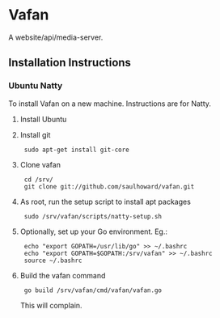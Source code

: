 Vafan
=====

A website/api/media-server.

Installation Instructions 
-------------------------

### Ubuntu Natty

To install Vafan on a new machine. Instructions are for Natty.

1. Install Ubuntu

2. Install git

        sudo apt-get install git-core

3. Clone vafan

        cd /srv/
        git clone git://github.com/saulhoward/vafan.git

4. As root, run the setup script to install apt packages

        sudo /srv/vafan/scripts/natty-setup.sh

5. Optionally, set up your Go environment. Eg.:

        echo "export GOPATH=/usr/lib/go" >> ~/.bashrc
        echo "export GOPATH=$GOPATH:/srv/vafan" >> ~/.bashrc
        source ~/.bashrc

6. Build the vafan command

        go build /srv/vafan/cmd/vafan/vafan.go
    
   This will complain.
